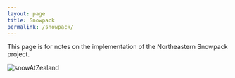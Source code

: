 ```yaml
---
layout: page
title: Snowpack
permalink: /snowpack/
---
```


This page is for notes on the implementation of the Northeastern Snowpack project.

![snowAtZealand](../assets/images/DSC01147.JPG)